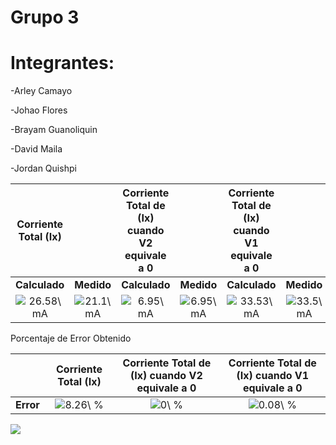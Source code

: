 # Grupo 3

# Integrantes:  

-Arley Camayo 

-Johao Flores 

-Brayam Guanoliquin 

-David Maila 

-Jordan Quishpi

|**Corriente Total (Ix)**||**Corriente Total de (Ix) cuando V2 equivale a 0**||**Corriente Total de (Ix) cuando V1 equivale a 0**||
| :----------: | :----:| :----------: | :-----: | :------------------: | :-----: | 
| **Calculado**|**Medido**|**Calculado**|**Medido**|**Calculado**|**Medido**|
|<img src="https://latex.codecogs.com/svg.latex?26.58\&space;mA" title="26.58\ mA" /> |<img src="https://latex.codecogs.com/svg.latex?21.1\&space;mA" title="21.1\ mA" /> |<img src="https://latex.codecogs.com/svg.latex?6.95\&space;mA" title="6.95\ mA" /> |<img src="https://latex.codecogs.com/svg.latex?6.95\&space;mA" title="6.95\ mA" /> |<img src="https://latex.codecogs.com/svg.latex?33.53\&space;mA" title="33.53\ mA" /> |<img src="https://latex.codecogs.com/svg.latex?33.5\&space;mA" title="33.5\ mA" /> |

Porcentaje de Error Obtenido

|      |**Corriente Total (Ix)**|**Corriente Total de (Ix) cuando V2 equivale a 0**|**Corriente Total de (Ix) cuando V1 equivale a 0**|
|:----:| :----------: | :----:| :----------: |
| **Error** | <img src="https://latex.codecogs.com/svg.latex?8.26\&space;%" title="8.26\ %" /> | <img src="https://latex.codecogs.com/svg.latex?0\&space;%" title="0\ %" /> | <img src="https://latex.codecogs.com/svg.latex?0.08\&space;%" title="0.08\ %" /> |


<img src="https://latex.codecogs.com/png.latex?%5Cdpi%7B80%7D%20%5Cbg_white%20Analice%5C%20la%5C%20convergencia%5C%20de%5C%20la%5C%20serie%5C%5C%0A%5Csum_%7Bn%3D1%7D%5E%7B%2B%5Cinfty%7D%7B%5Cfrac%7B1%7D%7Bn(n%2B1)%7D%7D%5C%5C%0ADe%5C%20acuerdo%5C%20a%5C%20la%5C%20definicion%5C%20tenemos%5C%5C%0AS_n%3D%5Csum_%7Bn%3D1%7D%5E%7B%2B%5Cinfty%7D%7B%5Cfrac%7B1%7D%7Bn(n%2B1)%7D%7D%3D%0A%5Csum_%7Bn%3D1%7D%5E%7B%2B%5Cinfty%7D%5Cleft(%20%7B%5Cfrac%7B1%7D%7Bn%7D%7D-%5Cfrac%7B1%7D%7Bn%2B1%7D%5Cright)%5C%5C%0A%3D1-%5Cfrac%7B1%7D%7B2%7D%2B%5Cfrac%7B1%7D%7B2%7D-%5Cfrac%7B1%7D%7B3%7D%2B%5Cfrac%7B1%7D%7B3%7D-%5Cfrac%7B1%7D%7B4%7D%2B%5Cfrac%7B1%7D%7B4%7D-%5Cfrac%7B1%7D%7B5%7D%2B%5Ccdots%2B%5Cfrac%7B1%7D%7Bn-2%7D-%5Cfrac%7B1%7D%7Bn-1%7D%2B%5Cfrac%7B1%7D%7Bn-1%7D-%5Cfrac%7B1%7D%7Bn%7D%2B%5Cfrac%7B1%7D%7Bn%7D-%5Cfrac%7B1%7D%7Bn%2B1%7D%5C%5C%0A%3D1-%5Cfrac%7B1%7D%7Bn%2B1%7D%3D%5Cfrac%7Bn%7D%7Bn%2B1%7D%5C%5C%0AEntonces%5C%5C%0AS%3D%5Clim_%7Bn%5Crightarrow%2B%5Cinfty%7D%7BS_n%7D%3D%5Clim_%7Bn%5Crightarrow%2B%5Cinfty%7D%7B%5Cfrac%7Bn%7D%7Bn%2B1%7D%7D%3D1%5C%5C%0APor%5C%20lo%5C%20tanto%5C%20la%5C%20serie%5C%20es%5C%20convergente%5C%20y%5C%20su%5C%20suma%5C%20es%5C%201.%5C%5C%0A%5C%5C%0A%5C%5CAnalice%5C%20la%5C%20convergencia%5C%20de%5C%20la%5C%20serie%5C%5C%0A%5Csum_%7Bn%3D1%7D%5E%7B%2B%5Cinfty%7D%7B%5Cfrac%7B2%5En%2Bn%5E2%7D%7B2%5En%7D%7D%5C%5C%0ADescomponemos%5C%20la%5C%20serie%5C%5C%0A%5Csum_%7Bn%3D1%7D%5E%7B%2B%5Cinfty%7D%7B%5Cfrac%7B2%5En%2Bn%5E2%7D%7B2%5En%7D%7D%3D%5Csum_%7Bn%3D1%7D%5E%7B%2B%5Cinfty%7D%7B%5Cfrac%7B1%7D%7Bn%7D%7D%2B%5Csum_%7Bn%3D1%7D%5E%7B%2B%5Cinfty%7D%7B%5Cfrac%7B2%7D%7B2%5En%7D%7D%3DDivergente%2BConvergente%3DDivergente%5C%5C%0A%5C%5C%0A%5C%5C%0A%5C%5CAnalice%5C%20la%5C%20convergencia%5C%20de%5C%20la%5C%20serie%5C%5C%0A%5Csum_%7Bn%3D1%7D%5E%7B%2B%5Cinfty%7D%7B%5Cfrac%7B1%7D%7Bn%2B4%7D%7D%5C%5C%0ADesarrollamos%5C%20la%5C%20serie%5C%5C%20%0A%5Csum_%7Bn%3D1%7D%5E%7B%2B%5Cinfty%7D%7B%5Cfrac%7B1%7D%7Bn%2B4%7D%7D%3D%5Cfrac%7B1%7D%7B5%7D%2B%5Cfrac%7B1%7D%7B6%7D%2B%5Cfrac%7B1%7D%7B7%7D%2B%5Cfrac%7B1%7D%7B8%7D%2B%5Ccdots%5C%5C%0A%5Csum_%7Bn%3D1%7D%5E%7B%2B%5Cinfty%7D%7B%5Cfrac%7B1%7D%7Bn%7D%7D%3D1%2B%5Cfrac%7B1%7D%7B2%7D%2B%5Cfrac%7B1%7D%7B3%7D%2B%5Cfrac%7B1%7D%7B4%7D%2B%5Cfrac%7B1%7D%7B5%7D%2B%5Cfrac%7B1%7D%7B6%7D%2B%5Cfrac%7B1%7D%7B7%7D%2B%5Ccdots%5C%5C%0APor%5C%20lo%5C%20tanto%2C%5C%20la%5C%20serie%5C%20es%5C%20divergente.%5C%5C%0A%5C%5C%0A%5C%5CAnalice%5C%20la%5C%20convergencia%5C%20de%5C%20la%5C%20serie%5C%5C%0A%5Csum_%7Bn%3D1%7D%5E%7B%2B%5Cinfty%7D%7Bu_n%7D%3D%5Csum_%7Bn%3D1%7D%5E%7B%2B%5Cinfty%7D%7B%5Cfrac%7B4%7D%7B3%5En%2B1%7D%7D%3D%0A4%5Csum_%7Bn%3D1%7D%5E%7B%2B%5Cinfty%7D%7B%5Cfrac%7B1%7D%7B3%5En%2B1%7D%7D%5C%5C%0AComparamos%5C%20con%5C%20la%5C%20serie%5C%20%5Csum_%7Bn%3D1%7D%5E%7B%2B%5Cinfty%7D%7Bv_n%7D%3D%20%5Csum_%7Bn%3D1%7D%5E%7B%2B%5Cinfty%7D%7B%5Cfrac%7B4%7D%7B3%5En%7D%7D%5C%20que%5C%20es%5C%20convergente%2C%5C%20puesto%5C%20que%5C%20la%5C%20serie%5C%20geometrica%5C%20tiene%5C%20razon%5C%20%7Cr%7C%3D%5Cfrac%7B1%7D%7B3%7D%5C%5C%0AAnalizamos%5C%20la%5C%20desigualdad%5C%5C%0A%5Cfrac%7B4%7D%7B3%5En%2B1%7D%5Cleq%20%5Cfrac%7B3%7D%7B3%5En%7D%5Cquad%20es%5C%20verdadero%5C%5C%0APor%5C%20lo%5C%20tanto%2C%5C%20la%5C%20serie%5C%20dada%5C%20es%5C%20convergente.%0A%0A%0A%0A%20">



